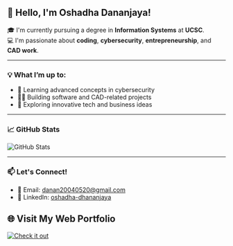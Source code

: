 ## 👋 Hello, I'm Oshadha Dananjaya!

🎓 I'm currently pursuing a degree in **Information Systems** at **UCSC**.  
💻 I'm passionate about **coding**, **cybersecurity**, **entrepreneurship**, and **CAD work**.

---

### 💡 What I’m up to:
- 🧠 Learning advanced concepts in cybersecurity
- 👨‍💻 Building software and CAD-related projects
- 🚀 Exploring innovative tech and business ideas

---

### 📈 GitHub Stats
![GitHub Stats](https://github-readme-stats.vercel.app/api?username=deatharoundthecorner&show_icons=true&theme=radical)

---

### 📫 Let's Connect!
- 📧 Email: [danan20040520@gmail.com](mailto:danan20040520@gmail.com)  
- 🔗 LinkedIn: [oshadha-dhananjaya](https://linkedin.com/in/oshadha-dhananjaya-8b3586364)
## 🌐 Visit My Web Portfolio
[![Check it out](https://img.shields.io/badge/Visit-My%20Portfolio-green?style=for-the-badge)](https://deatharoundthecorner.github.io/deatharoundthecorner/)

